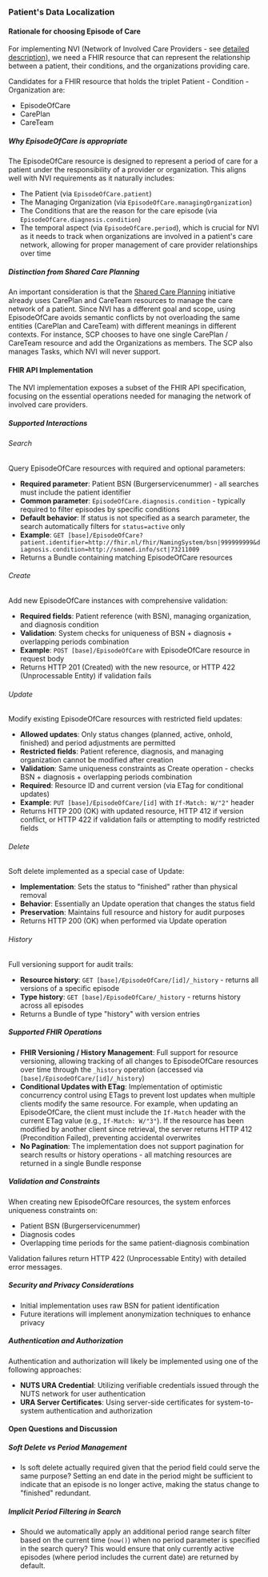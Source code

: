 ### Patient's Data Localization

#### Rationale for choosing Episode of Care
For implementing NVI (Network of Involved Care Providers - see [detailed description](https://github.com/minvws/generiekefuncties-lokalisatie/issues/15)), we need a FHIR resource that can represent the relationship between a patient, their conditions, and the organizations providing care.

Candidates for a FHIR resource that holds the triplet Patient - Condition - Organization are:
 * EpisodeOfCare
 * CarePlan
 * CareTeam 

##### Why EpisodeOfCare is appropriate
The EpisodeOfCare resource is designed to represent a period of care for a patient under the responsibility of a provider or organization. This aligns well with NVI requirements as it naturally includes:
- The Patient (via `EpisodeOfCare.patient`)
- The Managing Organization (via `EpisodeOfCare.managingOrganization`)
- The Conditions that are the reason for the care episode (via `EpisodeOfCare.diagnosis.condition`)
- The temporal aspect (via `EpisodeOfCare.period`), which is crucial for NVI as it needs to track when organizations are involved in a patient's care network, allowing for proper management of care provider relationships over time

##### Distinction from Shared Care Planning
An important consideration is that the [Shared Care Planning](https://santeonnl.github.io/shared-care-planning/) initiative already uses CarePlan and CareTeam resources to manage the care network of a patient. Since NVI has a different goal and scope, using EpisodeOfCare avoids semantic conflicts by not overloading the same entities (CarePlan and CareTeam) with different meanings in different contexts. For instance, SCP chooses to have one single CarePlan / CareTeam resource and add the Organizations as members. The SCP also manages Tasks, which NVI will never support.

#### FHIR API Implementation

The NVI implementation exposes a subset of the FHIR API specification, focusing on the essential operations needed for managing the network of involved care providers.

##### Supported Interactions

###### Search
Query EpisodeOfCare resources with required and optional parameters:
- **Required parameter**: Patient BSN (Burgerservicenummer) - all searches must include the patient identifier
- **Common parameter**: `EpisodeOfCare.diagnosis.condition` - typically required to filter episodes by specific conditions
- **Default behavior**: If status is not specified as a search parameter, the search automatically filters for `status=active` only
- **Example**: `GET [base]/EpisodeOfCare?patient.identifier=http://fhir.nl/fhir/NamingSystem/bsn|999999999&diagnosis.condition=http://snomed.info/sct|73211009`
- Returns a Bundle containing matching EpisodeOfCare resources

###### Create
Add new EpisodeOfCare instances with comprehensive validation:
- **Required fields**: Patient reference (with BSN), managing organization, and diagnosis condition
- **Validation**: System checks for uniqueness of BSN + diagnosis + overlapping periods combination
- **Example**: `POST [base]/EpisodeOfCare` with EpisodeOfCare resource in request body
- Returns HTTP 201 (Created) with the new resource, or HTTP 422 (Unprocessable Entity) if validation fails

###### Update
Modify existing EpisodeOfCare resources with restricted field updates:
- **Allowed updates**: Only status changes (planned, active, onhold, finished) and period adjustments are permitted
- **Restricted fields**: Patient reference, diagnosis, and managing organization cannot be modified after creation
- **Validation**: Same uniqueness constraints as Create operation - checks BSN + diagnosis + overlapping periods combination
- **Required**: Resource ID and current version (via ETag for conditional updates)
- **Example**: `PUT [base]/EpisodeOfCare/[id]` with `If-Match: W/"2"` header
- Returns HTTP 200 (OK) with updated resource, HTTP 412 if version conflict, or HTTP 422 if validation fails or attempting to modify restricted fields

###### Delete
Soft delete implemented as a special case of Update:
- **Implementation**: Sets the status to "finished" rather than physical removal
- **Behavior**: Essentially an Update operation that changes the status field
- **Preservation**: Maintains full resource and history for audit purposes
- Returns HTTP 200 (OK) when performed via Update operation

###### History
Full versioning support for audit trails:
- **Resource history**: `GET [base]/EpisodeOfCare/[id]/_history` - returns all versions of a specific episode
- **Type history**: `GET [base]/EpisodeOfCare/_history` - returns history across all episodes
- Returns a Bundle of type "history" with version entries

##### Supported FHIR Operations
- **FHIR Versioning / History Management**: Full support for resource versioning, allowing tracking of all changes to EpisodeOfCare resources over time through the `_history` operation (accessed via `[base]/EpisodeOfCare/[id]/_history`)
- **Conditional Updates with ETag**: Implementation of optimistic concurrency control using ETags to prevent lost updates when multiple clients modify the same resource. For example, when updating an EpisodeOfCare, the client must include the `If-Match` header with the current ETag value (e.g., `If-Match: W/"3"`). If the resource has been modified by another client since retrieval, the server returns HTTP 412 (Precondition Failed), preventing accidental overwrites
- **No Pagination**: The implementation does not support pagination for search results or history operations - all matching resources are returned in a single Bundle response

##### Validation and Constraints
When creating new EpisodeOfCare resources, the system enforces uniqueness constraints on:
- Patient BSN (Burgerservicenummer)
- Diagnosis codes
- Overlapping time periods for the same patient-diagnosis combination

Validation failures return HTTP 422 (Unprocessable Entity) with detailed error messages.

##### Security and Privacy Considerations
- Initial implementation uses raw BSN for patient identification
- Future iterations will implement anonymization techniques to enhance privacy

##### Authentication and Authorization
Authentication and authorization will likely be implemented using one of the following approaches:
- **NUTS URA Credential**: Utilizing verifiable credentials issued through the NUTS network for user authentication
- **URA Server Certificates**: Using server-side certificates for system-to-system authentication and authorization

#### Open Questions and Discussion

##### Soft Delete vs Period Management
- Is soft delete actually required given that the period field could serve the same purpose? Setting an end date in the period might be sufficient to indicate that an episode is no longer active, making the status change to "finished" redundant.

##### Implicit Period Filtering in Search
- Should we automatically apply an additional period range search filter based on the current time (`now()`) when no period parameter is specified in the search query? This would ensure that only currently active episodes (where period includes the current date) are returned by default.


